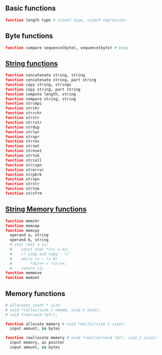 
## Basic functions

```coffee
function length type # sizeof type, sizeof expression
```

## Byte functions

```coffee
function compare sequence(byte), sequence(byte) # bcmp
```

## [String functions](http://en.wikibooks.org/wiki/C_Programming/Strings)

```coffee
function concatenate string, string
function concatenate string, part string
function copy string, strings
function copy string, part string
function compute length, string
function compare string, string
function strcmpi
function strchr
function strrchr
function strstr
function strrstr
function strdup
function strlwr
function strupr
function strrev
function strset
function strnset
function strtok
function strcoll
function strcspn
function strerror
function strpbrk
function strspn
function strstr
function strtok
function strxfrm
```

## [String Memory functions](http://stackoverflow.com/questions/27705053/memcpy-implementation-in-linux-kernel)

```coffee
function memchr
function memcmp
function memcpy
  operand a, string
  operand b, string
  # char *dst = s1;
  #    const char *src = s2;
  #    /* Loop and copy.  */
  #    while (n-- != 0)
  #        *dst++ = *src++;
  #    return s1;
function memmove
function memset
```

## Memory functions

```coffee
# allocates count * size
# void *calloc(size_t nmemb, size_t size);
# void free(void *ptr);

function allocate memory # void *malloc(size_t size);
  input amount, in bytes

function reallocate memory # void *realloc(void *ptr, size_t size);
  input memory, as pointer
  input amount, in bytes
```

